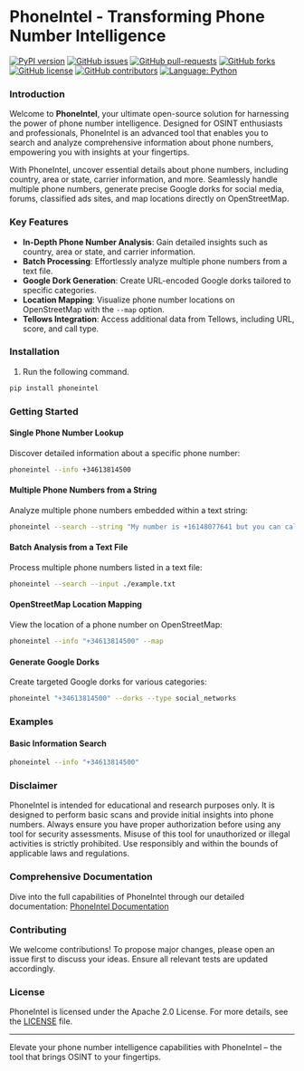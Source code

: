 
# PhoneIntel - Transforming Phone Number Intelligence

[![PyPI version](https://img.shields.io/pypi/v/phoneintel.svg)](https://pypi.org/project/phoneintel/)
[![GitHub issues](https://img.shields.io/github/issues/phoneintel/phoneintel.svg)](https://GitHub.com/phoneintel/phoneintel/issues/)
[![GitHub pull-requests](https://img.shields.io/github/issues-pr/phoneintel/phoneintel.svg)](https://GitHub.com/phoneintel/phoneintel/pull/)
[![GitHub forks](https://img.shields.io/github/forks/phoneintel/phoneintel.svg?style=social)](https://github.com/phoneintel/phoneintel/network/)
[![GitHub license](https://img.shields.io/github/license/phoneintel/phoneintel.svg)](https://github.com/phoneintel/phoneintel/blob/main/LICENSE)
[![GitHub contributors](https://img.shields.io/github/contributors/phoneintel/phoneintel.svg)](https://GitHub.com/phoneintel/phoneintel/graphs/contributors/)
[![Language: Python](https://img.shields.io/badge/Language-Python-blue.svg)](https://www.python.org/)

### Introduction

Welcome to **PhoneIntel**, your ultimate open-source solution for harnessing the power of phone number intelligence. Designed for OSINT enthusiasts and professionals, PhoneIntel is an advanced tool that enables you to search and analyze comprehensive information about phone numbers, empowering you with insights at your fingertips.

With PhoneIntel, uncover essential details about phone numbers, including country, area or state, carrier information, and more. Seamlessly handle multiple phone numbers, generate precise Google dorks for social media, forums, classified ads sites, and map locations directly on OpenStreetMap.

### Key Features

- **In-Depth Phone Number Analysis**: Gain detailed insights such as country, area or state, and carrier information.
- **Batch Processing**: Effortlessly analyze multiple phone numbers from a text file.
- **Google Dork Generation**: Create URL-encoded Google dorks tailored to specific categories.
- **Location Mapping**: Visualize phone number locations on OpenStreetMap with the `--map` option.
- **Tellows Integration**: Access additional data from Tellows, including URL, score, and call type.

### Installation

1. Run the following command.

```bash
pip install phoneintel
```

### Getting Started

#### Single Phone Number Lookup
Discover detailed information about a specific phone number:
```bash
phoneintel --info +34613814500
```

#### Multiple Phone Numbers from a String
Analyze multiple phone numbers embedded within a text string:
```bash
phoneintel --search --string "My number is +16148077641 but you can call me at +34613814500"
```

#### Batch Analysis from a Text File
Process multiple phone numbers listed in a text file:
```bash
phoneintel --search --input ./example.txt
```

#### OpenStreetMap Location Mapping
View the location of a phone number on OpenStreetMap:
```bash
phoneintel --info "+34613814500" --map
```

#### Generate Google Dorks
Create targeted Google dorks for various categories:
```bash
phoneintel "+34613814500" --dorks --type social_networks
```

### Examples

#### Basic Information Search
```bash
phoneintel --info "+34613814500"
```

### Disclaimer

PhoneIntel is intended for educational and research purposes only. It is designed to perform basic scans and provide initial insights into phone numbers. Always ensure you have proper authorization before using any tool for security assessments. Misuse of this tool for unauthorized or illegal activities is strictly prohibited. Use responsibly and within the bounds of applicable laws and regulations.

### Comprehensive Documentation

Dive into the full capabilities of PhoneIntel through our detailed documentation: [PhoneIntel Documentation](https://phoneintel.github.io)

### Contributing

We welcome contributions! To propose major changes, please open an issue first to discuss your ideas. Ensure all relevant tests are updated accordingly.

### License

PhoneIntel is licensed under the Apache 2.0 License. For more details, see the [LICENSE](https://github.com/phoneintel/phoneintel/blob/main/LICENSE) file.

---

Elevate your phone number intelligence capabilities with PhoneIntel – the tool that brings OSINT to your fingertips.
